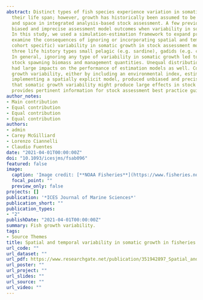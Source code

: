 ```yaml
---
abstract: Distinct types of fish species experience variation in somatic growth rates over 
  their life span; however, growth has historically been assumed to be invariant across time 
  and space in integrated analysis-based stock assessment. A few previous studies have reported 
  biased and imprecise assessment model outcomes when variability in somatic growth was ignored. 
  In this study, we used a simulation-estimation framework to expand previous analyses and to 
  examine the consequences of ignoring or incorporating spatial and temporal (year and 
  cohort specific) variability in somatic growth in stock assessment models. The study included 
  three life history types small pelagic (e.g. sardine), gadids (e.g. cod), and long-lived (e.g. rockfish). 
  In general, ignoring any type of variability in somatic growth led to biased and imprecise estimates of 
  stock spawning biomass and management quantities. Unequal distribution of fishing mortality across space 
  had large impacts on the performance of estimation models as well. Conversely, accounting for somatic 
  growth variability, either by including an environmental index, estimating annual deviates, or 
  implementing a spatially explicit model, produced unbiased and precise results. This study shows 
  that somatic growth variability might produce large effects in stock assessments when ignored and 
  provides pertinent information for stock assessment best practice guidelines.
author_notes:
- Main contribution
- Equal contribution
- Equal contribution
- Equal contribution
authors:
- admin
- Carey McGilliard
- Lorenzo Ciannelli
- Claudio Fuentes
date: "2021-04-01T00:00:00Z"
doi: "10.1093/icesjms/fsab096"
featured: false
image:
  caption: 'Image credit: [**NOAA Fisheries**](https://www.fisheries.noaa.gov/west-coast/science-data/fish-growth-and-ocean-ecology-research)'
  focal_point: ""
  preview_only: false
projects: []
publication: '*ICES Journal of Marine Sciences*'
publication_short: ""
publication_types:
- "2"
publishDate: "2021-04-01T00:00:00Z"
summary: Fish growth variability.
tags:
- Source Themes
title: Spatial and temporal variability in somatic growth in fisheries stock assessment models: evaluating the consequences of misspecification
url_code: ""
url_dataset: ""
url_pdf: https://www.researchgate.net/publication/351942897_Spatial_and_temporal_variability_in_somatic_growth_in_fisheries_stock_assessment_models_evaluating_the_consequences_of_misspecification
url_poster: ""
url_project: ""
url_slides: ""
url_source: ""
url_video: ""
---
```

